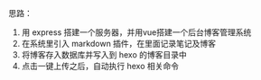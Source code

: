 思路：

1. 用 express 搭建一个服务器，并用vue搭建一个后台博客管理系统
2. 在系统里引入 markdown 插件，在里面记录笔记及博客
3. 将博客存入数据库并写入到 hexo 的博客目录中
4. 点击一键上传之后，自动执行 hexo 相关命令